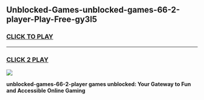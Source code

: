 
## Unblocked-Games-unblocked-games-66-2-player-Play-Free-gy3l5
<h3>
<a href="https://premium76.site?title=unblocked-games-66-2-player&ref=21A">CLICK TO PLAY</a></h3>
<hr>

<h3>
<a href="https://premium76.site?title=unblocked-games-66-2-player&ref=21A">CLICK 2 PLAY</a>
  
</h3>

<a href="https://premium76.site?title=unblocked-games-66-2-player&ref=21A"><img src="https://clearcache.store/games.png"></a>


**unblocked-games-66-2-player games unblocked: Your Gateway to Fun and Accessible Online Gaming**
